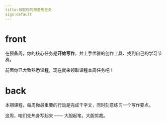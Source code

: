 ```yaml
---
title:领取你的预备周任务
sign:default
---
```


# front
在预备周，你的核心任务是**开始写作**，并上手优雅的创作工具、找到自己的学习节奏。

前面你已大致熟悉课程，现在就来领取课程本周任务吧！


# back
本期课程，每周你最重要的行动是完成千字文，同时刻意练习一个写作要点。

这周，咱们先热身写起来 —— 大胆起笔，大胆剪裁。


